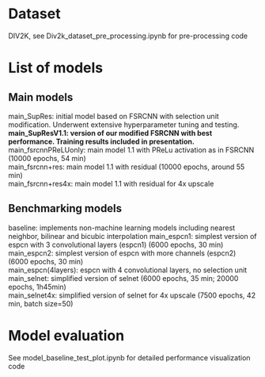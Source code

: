 # Dataset 

DIV2K, see Div2k_dataset_pre_processing.ipynb for pre-processing code

# List of models 

## Main models
main_SupRes: initial model based on FSRCNN with selection unit modification. Underwent extensive hyperparameter tuning and testing.   
**main_SupResV1.1: version of our modified FSRCNN with best performance. Training results included in presentation.**    
main_fsrcnnPReLUonly: main model 1.1 with PReLu activation as in FSRCNN (10000 epochs, 54 min)  
main_fsrcnn+res: main model 1.1 with residual (10000 epochs, around 55 min)   
main_fsrcnn+res4x: main model 1.1 with residual for 4x upscale  

## Benchmarking models
baseline: implements non-machine learning models including nearest neighbor, bilinear and bicubic interpolation
main_espcn1: simplest version of espcn with 3 convolutional layers (espcn1) (6000 epochs, 30 min)  
main_espcn2: simplest version of espcn with more channels (espcn2) (6000 epochs, 30 min)  
main_espcn(4layers): espcn with 4 convolutional layers, no selection unit  
main_selnet: simplified version of selnet (6000 epochs, 35 min; 20000 epochs, 1h45min)  
main_selnet4x: simplified version of selnet for 4x upscale (7500 epochs, 42 min, batch size=50)  

# Model evaluation

See model_baseline_test_plot.ipynb for detailed performance visualization code





